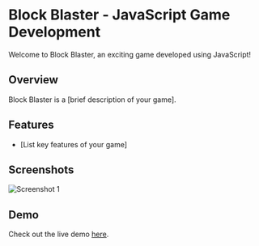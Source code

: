 # Block Blaster - JavaScript Game Development

Welcome to Block Blaster, an exciting game developed using JavaScript!

## Overview

Block Blaster is a [brief description of your game].

## Features

- [List key features of your game]

## Screenshots

![Screenshot 1](link_to_screenshot_1)

## Demo

Check out the live demo [here](https://vaishnav6.github.io/Game/).

